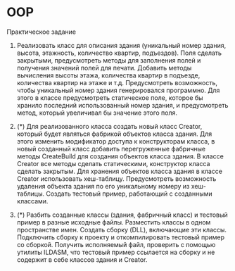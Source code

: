 # OOP

Практическое задание
1. Реализовать класс для описания здания (уникальный номер здания, высота, этажность, 
количество квартир, подъездов). Поля сделать закрытыми, предусмотреть методы для 
заполнения полей и получения значений полей для печати. Добавить методы вычисления 
высоты этажа, количества квартир в подъезде, количества квартир на этаже и т.д. 
Предусмотреть возможность, чтобы уникальный номер здания генерировался программно. 
Для этого в классе предусмотреть статическое поле, которое бы хранило последний 
использованный номер здания, и предусмотреть метод, который увеличивал бы значение 
этого поля.

2. (*) Для реализованного класса создать новый класс Creator, который будет являться 
фабрикой объектов класса здания. Для этого изменить модификатор доступа к конструкторам 
класса, в новый созданный класс добавить перегруженные фабричные методы CreateBuild 
для создания объектов класса здания. В классе Creator все методы сделать статическими, 
конструктор класса сделать закрытым. Для хранения объектов класса здания в классе 
Creator использовать хеш-таблицу. Предусмотреть возможность удаления объекта здания по 
его уникальному номеру из хеш-таблицы. Создать тестовый пример, работающий с созданными 
классами.

3. (*) Разбить созданные классы (здания, фабричный класс) и тестовый пример в разные 
исходные файлы. Разместить классы в одном пространстве имен. Создать сборку (DLL), 
включающие эти классы. Подключить сборку к проекту и откомпилировать тестовый пример со 
сборкой. Получить исполняемый файл, проверить с помощью утилиты ILDASM, что тестовый 
пример ссылается на сборку и не содержит в себе классов здания и Creator.
